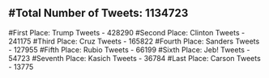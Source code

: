 #Total Number of Tweets: 1134723 
---
#First Place: Trump Tweets - 428290
#Second Place: Clinton Tweets - 241175
#Third Place: Cruz Tweets - 165822
#Fourth Place: Sanders Tweets - 127955
#Fifth Place: Rubio Tweets - 66199
#Sixth Place: Jeb! Tweets - 54723
#Seventh Place: Kasich Tweets - 36784
#Last Place: Carson Tweets - 13775
